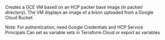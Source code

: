 Creates a GCE VM based on an HCP packer base image (in packer/ directory).
The VM displays an image of a bison uploaded from a Google Cloud Bucket

Note: For authentication, need Google Credentials and HCP Service Principals
Can set as variable sets in Terraform Cloud or export as variables
